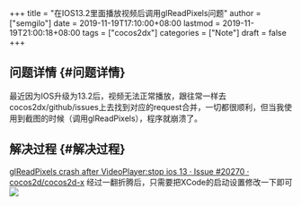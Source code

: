 +++
title = "在IOS13.2里面播放视频后调用glReadPixels问题"
author = ["semgilo"]
date = 2019-11-19T17:10:00+08:00
lastmod = 2019-11-19T21:00:18+08:00
tags = ["cocos2dx"]
categories = ["Note"]
draft = false
+++

## 问题详情 {#问题详情}

最近因为IOS升级为13.2后，视频无法正常播放，跟往常一样去cocos2dx/github/issues上去找到对应的request合并，一切都很顺利，但当我使用到截图的时候（调用glReadPixels），程序就崩溃了。
<!--more-->


## 解决过程 {#解决过程}

[glReadPixels crash after VideoPlayer:stop ios 13 · Issue #20270 · cocos2d/cocos2d-x](https://github.com/cocos2d/cocos2d-x/issues/20270)
经过一翻折腾后，只需要把XCode的启动设置修改一下即可
![](/images/glreadpixels-after-videoplayer/file.png)
